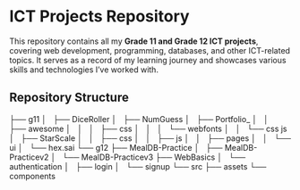 # ICT Projects Repository  

This repository contains all my **Grade 11 and Grade 12 ICT projects**, covering web development, programming, databases, and other ICT-related topics. It serves as a record of my learning journey and showcases various skills and technologies I’ve worked with.  

## Repository Structure

├── g11
│   ├── DiceRoller
│   ├── NumGuess
│   ├── Portfolio_
│   │   ├── awesome
│   │   │   ├── css
│   │   │   └── webfonts
│   │   └── css js
│   ├── StarScale
│   │   ├── css
│   │   ├── js
│   │   ├── pages
│   │   └── ui
│   └── hex.sai
└── g12
    ├── MealDB-Practice
    │   ├── MealDB-Practicev2
    │   └── MealDB-Practicev3
    ├── WebBasics
    │   └── authentication
    │       ├── login
    │       └── signup
    └── src
        ├── assets
        └── components
